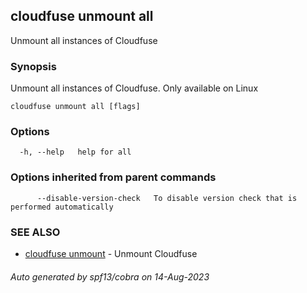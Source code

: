 ## cloudfuse unmount all

Unmount all instances of Cloudfuse

### Synopsis

Unmount all instances of Cloudfuse. Only available on Linux

```
cloudfuse unmount all [flags]
```

### Options

```
  -h, --help   help for all
```

### Options inherited from parent commands

```
      --disable-version-check   To disable version check that is performed automatically
```

### SEE ALSO

* [cloudfuse unmount](cloudfuse_unmount.md)	 - Unmount Cloudfuse

###### Auto generated by spf13/cobra on 14-Aug-2023
